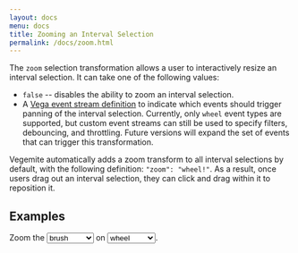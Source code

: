 ```yaml
---
layout: docs
menu: docs
title: Zooming an Interval Selection
permalink: /docs/zoom.html
---
```


The `zoom` selection transformation allows a user to interactively resize an interval selection. It can take one of the following values:

  - `false` -- disables the ability to zoom an interval selection.
  - A [Vega event stream definition](https://vega.github.io/vega/docs/event-streams/) to indicate which events should trigger panning of the interval selection. Currently, only `wheel` event types are supported, but custom event streams can still be used to specify filters, debouncing, and throttling. Future versions will expand the set of events that can trigger this transformation.

Vegemite automatically adds a zoom transform to all interval selections by default, with the following definition: `"zoom": "wheel!"`. As a result, once users drag out an interval selection, they can click and drag within it to reposition it.

## Examples

Zoom the <select id="type" onchange="buildTranslate()"><option>brush</option><option>scatterplot</option></select> on <select id="event" onchange="buildTranslate()"><option>wheel</option><option>shift-wheel</option></select>.

<div id="zoom" class="vl-example" data-name="selection_zoom_brush_wheel"></div>

<script type="text/javascript">
function buildTranslate() {
  var type = document.getElementById('type').value;
  var event = document.getElementById('event').value;
  changeSpec('zoom', 'selection_zoom_' + type + '_' + event);
}
</script>

